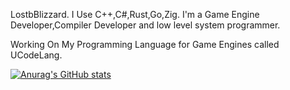 LostbBlizzard.
I Use C++,C#,Rust,Go,Zig.
I'm a Game Engine Developer,Compiler Developer and low level system programmer.

Working On My Programming Language for Game Engines called UCodeLang.

[![Anurag's GitHub stats](https://github-readme-stats.vercel.app/api?username=LostbBlizzard&show_icons=true&theme=radical)](https://github.com/anuraghazra/github-readme-stats)
